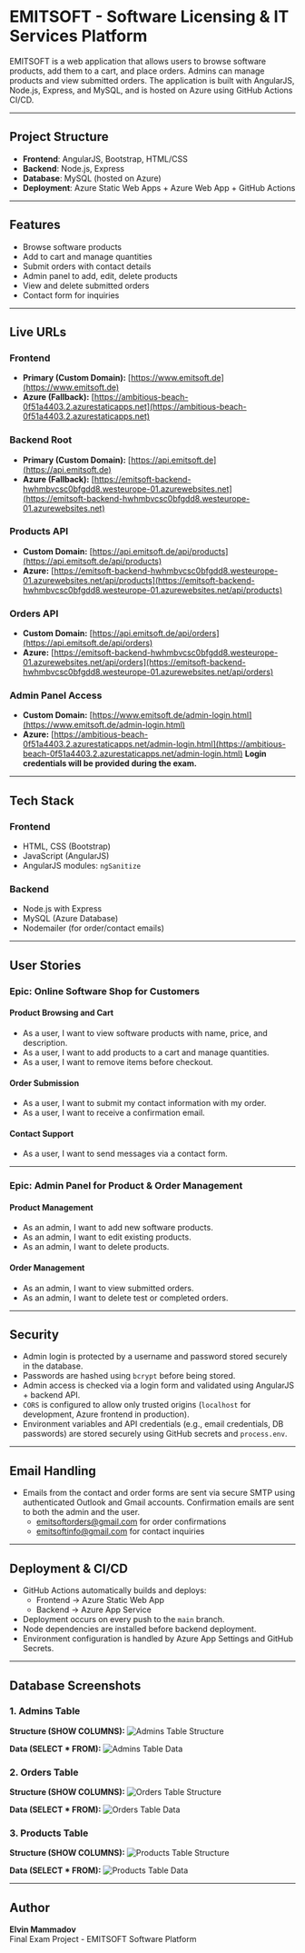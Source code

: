 # EMITSOFT - Software Licensing & IT Services Platform

EMITSOFT is a web application that allows users to browse software products, add them to a cart, and place orders. Admins can manage products and view submitted orders. The application is built with AngularJS, Node.js, Express, and MySQL, and is hosted on Azure using GitHub Actions CI/CD.

---

## Project Structure

- **Frontend**: AngularJS, Bootstrap, HTML/CSS
- **Backend**: Node.js, Express
- **Database**: MySQL (hosted on Azure)
- **Deployment**: Azure Static Web Apps + Azure Web App + GitHub Actions

---

## Features

- Browse software products
- Add to cart and manage quantities
- Submit orders with contact details
- Admin panel to add, edit, delete products
- View and delete submitted orders
- Contact form for inquiries

---

## Live URLs

### **Frontend**
- **Primary (Custom Domain):** [https://www.emitsoft.de](https://www.emitsoft.de)
- **Azure (Fallback):** [https://ambitious-beach-0f51a4403.2.azurestaticapps.net](https://ambitious-beach-0f51a4403.2.azurestaticapps.net)

### **Backend Root**
- **Primary (Custom Domain):** [https://api.emitsoft.de](https://api.emitsoft.de)
- **Azure (Fallback):** [https://emitsoft-backend-hwhmbvcsc0bfgdd8.westeurope-01.azurewebsites.net](https://emitsoft-backend-hwhmbvcsc0bfgdd8.westeurope-01.azurewebsites.net)

### **Products API**
- **Custom Domain:** [https://api.emitsoft.de/api/products](https://api.emitsoft.de/api/products)
- **Azure:** [https://emitsoft-backend-hwhmbvcsc0bfgdd8.westeurope-01.azurewebsites.net/api/products](https://emitsoft-backend-hwhmbvcsc0bfgdd8.westeurope-01.azurewebsites.net/api/products)

### **Orders API**
- **Custom Domain:** [https://api.emitsoft.de/api/orders](https://api.emitsoft.de/api/orders)
- **Azure:** [https://emitsoft-backend-hwhmbvcsc0bfgdd8.westeurope-01.azurewebsites.net/api/orders](https://emitsoft-backend-hwhmbvcsc0bfgdd8.westeurope-01.azurewebsites.net/api/orders)

### **Admin Panel Access**
- **Custom Domain:** [https://www.emitsoft.de/admin-login.html](https://www.emitsoft.de/admin-login.html)
- **Azure:** [https://ambitious-beach-0f51a4403.2.azurestaticapps.net/admin-login.html](https://ambitious-beach-0f51a4403.2.azurestaticapps.net/admin-login.html)
  **Login credentials will be provided during the exam.**
---

## Tech Stack

### Frontend

- HTML, CSS (Bootstrap)
- JavaScript (AngularJS)
- AngularJS modules: `ngSanitize`

### Backend

- Node.js with Express
- MySQL (Azure Database)
- Nodemailer (for order/contact emails)

---

## User Stories

### Epic: Online Software Shop for Customers

#### Product Browsing and Cart

- As a user, I want to view software products with name, price, and description.
- As a user, I want to add products to a cart and manage quantities.
- As a user, I want to remove items before checkout.

#### Order Submission

- As a user, I want to submit my contact information with my order.
- As a user, I want to receive a confirmation email.

#### Contact Support

- As a user, I want to send messages via a contact form.

---

### Epic: Admin Panel for Product & Order Management

#### Product Management

- As an admin, I want to add new software products.
- As an admin, I want to edit existing products.
- As an admin, I want to delete products.

#### Order Management

- As an admin, I want to view submitted orders.
- As an admin, I want to delete test or completed orders.

---

## Security

- Admin login is protected by a username and password stored securely in the database.
- Passwords are hashed using `bcrypt` before being stored.
- Admin access is checked via a login form and validated using AngularJS + backend API.
- `CORS` is configured to allow only trusted origins (`localhost` for development, Azure frontend in production).
- Environment variables and API credentials (e.g., email credentials, DB passwords) are stored securely using GitHub secrets and `process.env`.

---

## Email Handling

- Emails from the contact and order forms are sent via secure SMTP using authenticated Outlook and Gmail accounts. Confirmation emails are sent to both the admin and the user. 
  - emitsoftorders@gmail.com for order confirmations
  - emitsoftinfo@gmail.com for contact inquiries

---

## Deployment & CI/CD

- GitHub Actions automatically builds and deploys:
  - Frontend → Azure Static Web App
  - Backend → Azure App Service
- Deployment occurs on every push to the `main` branch.
- Node dependencies are installed before backend deployment.
- Environment configuration is handled by Azure App Settings and GitHub Secrets.

---

## Database Screenshots

### 1. Admins Table

**Structure (SHOW COLUMNS):**
![Admins Table Structure](https://www.emitsoft.de/docs/admins-columns.png)

**Data (SELECT * FROM):**
![Admins Table Data](https://www.emitsoft.de/docs/admins-data.png)

### 2. Orders Table

**Structure (SHOW COLUMNS):**
![Orders Table Structure](https://www.emitsoft.de/docs/orders-columns.png)

**Data (SELECT * FROM):**
![Orders Table Data](https://www.emitsoft.de/docs/orders-data.png)

### 3. Products Table

**Structure (SHOW COLUMNS):**
![Products Table Structure](https://www.emitsoft.de/docs/products-columns.png)

**Data (SELECT * FROM):**
![Products Table Data](https://www.emitsoft.de/docs/products-data.png)

---

## Author

**Elvin Mammadov**  
Final Exam Project - EMITSOFT Software Platform
